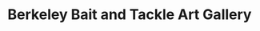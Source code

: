 ---
title: "Berkeley Bait and Tackle Art Gallery"
url: /berkeley/berkeley-bait-and-tackle-art-gallery/
shop: art
---
